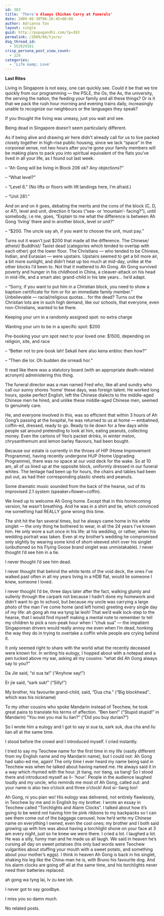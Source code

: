 ```yaml
---
id: 383
title: 'There's Always Chicken Curry at Funerals'
date: 2009-06-30T06:26:45+00:00
author: Adrianna Tan
layout: single
guid: http://popagandhi.com/?p=383
permalink: /2009/06/tjere/
dsq_thread_id:
  - 552629181
crisp_persona_post_view_count:
  - 124
categories:
  - 'Life &amp; Love'
---
```

**Last Rites**

Living in Singapore is not easy, one can quickly see. Could it be that we tire quickly from our programming — the PSLE, the Os, the As, the university, the serving the nation, the feeding your family and all these things? Or is it that we pack the rush hour morning and evening trains daily, increasingly unable to recognize our neighbours or the languages they speak?

If you thought the living was uneasy, just you wait and see.

Being dead in Singapore doesn’t seem particularly different.

As if being alive and drawing air here didn’t already call for us to live packed closely together in high-rise public housing, since we lack “space” in the corporeal sense, not two hours after you’re gone your family members will be making plans to pack you into spiritual equivalent of the flats you’ve lived in all your life, as I found out last week.

– “Ah Gong will be living in Block 206 ok? Any objections?”

– “What level?”

– “Level 6.” (No lifts or floors with lift landings here, I’m afraid.)

– “Unit 281.”

And on and on it goes, debating the merits and the cons of the block (C, D, or A?), level and unit, direction it faces (“sea- or ‘mountain’- facing?”), until somebody, i.e me, goes, “Explain to me what the difference is between Ah Gong ‘living’ there and in another block, level or unit?”

– “$200. The uncle say ah, if you want to choose the unit, must pay.”

Turns out it wasn’t just $200 that made all the difference. The Chinese/ atheist/ Buddhist/ Taoist dead (categories which tended to overlap with each other) got the lower floor. The Christians — who tended to be Chinese, Indian, and Eurasian — were upstairs. Upstairs seemed to get a bit more air, a bit more sunlight, and didn’t heat up too much at mid-day, unlike at the other blocks I’d been to. Not that it mattered to Ah Gong. Ah Gong survived poverty and hunger in his childhood in China, a cleaver-attack on his head in mid-life, and a smart alec grand-child in his late years… he’d adapt.

– “Sorry, if you want to put him in a Christian block, you need to show a baptism certificate for him or for an immediate family member.” Unbelievable — racial/religious quotas… for the dead? Turns out the Christian lots are in such high demand, like our schools, that everyone, even non-Christians, wanted to be there.

Keeping your urn in a randomly assigned spot: no extra charge

Wanting your urn to be in a specific spot: $200

Pre-booking your urn spot next to your loved one: $1500, depending on religion, site, and race

– “Better not to pre-book lah! Sekali here also kena enbloc then how?”

– “Then die lor. Oh budden die orreadi hor.”

It read like there was a statutory board (with an appropriate death-related acronym) administering this thing.

The funeral director was a man named Fred who, like all and sundry who call our sunny shores ‘home’ these days, was foreign talent. He worked long hours, spoke perfect English, left the Chinese dialects to the middle-aged Chinese men he hired, and unlike these middle-aged Chinese men, seemed to genuinely care.

He, and everyone involved in this, was so efficient that within 3 hours of Ah Gong’s passing at the hospital, he was returned to us at home — embalmed, coffin-ed, dressed, ready to go. Ready to lie down for a few days while people sat around pretending to look at him, eating peanuts, collecting money. Even the cartons of Yeo’s packet drinks, in winter melon, chrysanthemum and lemon barley flavours, had been bought.

Because our estate is currently in the throes of HIP (Home Improvement Programme), having recently undergone HUP (Home Upgrading Programme), there was no space at our void deck for the wake. So at 10 am, all of us lined up at the opposite block, uniformly dressed in our funeral whites. The tentage had been up for hours, the chairs and tables had been put out, as had their corresponding plastic sheets and peanuts.

Some dramatic music sounded from the back of the hearse, out of its improvised 2.1 system (speaker+flower+coffin).

We lined up to welcome Ah Gong home. Except that in this homecoming version, he wasn’t breathing. And he was in a shirt and tie, which convinced me something had REALLY gone wrong this time.

The shit hit the fan several times, but he always came home in his white singlet — the only thing he bothered to wear, in all the 24 years I’ve known him. He only wore a suit once in his life: at his wedding, or rather, when his wedding portrait was taken. Even at my brother’s wedding he compromised only slightly by wearing some kind of short-sleeved shirt over his singlet (unbuttoned so his Flying Goose brand singlet was unmistakable). I never thought I’d see him in a tie.

I never thought I’d see him dead.

I never thought that behind the white tents of the void deck, the ones I’ve walked past often in all my years living in a HDB flat, would lie someone I knew, someone I loved.

I never thought I’d be, three days later after the fact, walking glumly and sullenly through the carpark not because I hadn’t done my homework and didn’t want to go to school, but because my uncle was carrying a large photo of the man I’ve come home (and left home) greeting every single day of my life: ah gong ah ma wa tyng lai leoh! That we’d walk lock-step to the hearse, that I would find myself making a mental note to remember to tell my children to pick a non-peak hour when I “chuk sua” — the impatient Singaporean drivers would really annoy me even when I’m dead, honking the way they do in trying to overtake a coffin while people are crying behind it.

It only seemed right to share with the world what the recently deceased were known for. In writing his eulogy, I hopped about with a notepad and a pen tucked above my ear, asking all my cousins: “what did Ah Gong always say to you?”

Da Jie said, “si sua ta!” (“Anyhow say!”)

Er jie said, “sark suk!” (“Silly!”)

My brother, his favourite grand-child, said, “Dua cha.” (“Big blockhead”.. which was his nickname)

To my other cousins who spoke Mandarin instead of Teochew, he took great pains to translate his terms of affection. “Ben ben!” (“Stupid stupid!” in Mandarin) “You mei you mai liu lian?” (“Did you buy durian?”)

So I wrote him a eulogy and I got to say si sua ta, sark suk, dua cha and liu lian all at the same time.

I stood before the crowd and I introduced myself. I cried instantly.

I tried to say my Teochew name for the first time in my life (vastly different from my English name and my Mandarin name), but I could not: Ah Gong had sabo-ed me, again! The only time I ever heard my name being said in Teochew was when he talked about having named me. He always said it in a way which rhymed with the hour. jit tiang, nor tiang, sa tiang! So I stood there and introduced myself as li- ‘hour’. People in the audience laughed loudly and my uncle, who reminds me most of Ah Gong, called out: and your name is also two o’clock and three o’clock! And si- tiang too!

Ah Gong, ni you pian wo! His eulogy was delivered, not entirely flawlessly, in Teochew by me and in English by my brother. I wrote an essay in Teochew called “Torchlights and Alarm Clocks”. I talked about how it’s going to be weird not having him tie pink ribbons to my backpacks so I can see them come out of the baggage carousel, how he’d write my Chinese name on everything I owned, even the cool ones; my brother and I both said growing up with him was about having a torchlight shone on your face at 3 am every night, just so he knew we were there. I cried a lot. I laughed a lot. He was a silly, funny man and he made us all laugh. We said in heaven he’s cursing all day on sweet potatoes (his only bad words were Teochew vulgarities about stuffing your mouth with a sweet potato, and something about your mother’s eggs). I think in heaven Ah Gong is back in his singlet, shaking his leg like the China-man he is, with Bruno his favourite dog. And his alarm clocks are going off all at the same time, and his torchlights never need their batteries replaced.

ah gong wa tyng lai, lv zu kee loh.

I never got to say goodbye.

I miss you so damn much.

No related posts.
